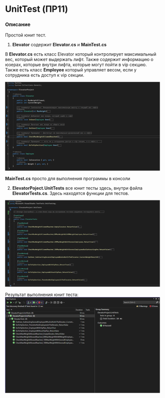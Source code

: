 # UnitTest (ПР11)

### Описание

Простой юнит тест.

1. **Elevator** содержит **Elevator.cs** и **MainTest.cs**

В **Elevator.cs** есть класс Elevator который контролирует максимальный вес, который может выдержать лифт. Также содержит информацию о юзерах, которые внутри лифта, которые могут пойти в vip секцию. Также есть класс **Employee** который управляет весом, если у сотрудника есть доступ к vip секции.

![](Images/Elevator.cs.png)


**MainTest.cs** просто для выполнения программы в консоли


2. **ElevatorPoject.UnitTests** все юнит тесты здесь, внутри файла **ElevatorTests.cs**. Здесь находятся функции для тестов. 

![](Images/ElevatorTests.cs.png)




Результат выполнения юнит теста:
![](Images/PassingAllTests.png)
